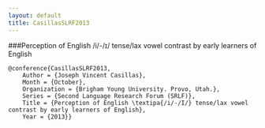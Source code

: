 ```yaml
---
layout: default
title: CasillasSLRF2013
---
```


###Perception of English /i/-/ɪ/ tense/lax vowel contrast by early learners of English

	@conference{CasillasSLRF2013,
		Author = {Joseph Vincent Casillas},
		Month = {October},
		Organization = {Brigham Young University. Provo, Utah.},
		Series = {Second Language Research Forum (SRLF)},
		Title = {Perception of English \textipa{/i/-/I/} tense/lax vowel contrast by early learners of English},
		Year = {2013}}